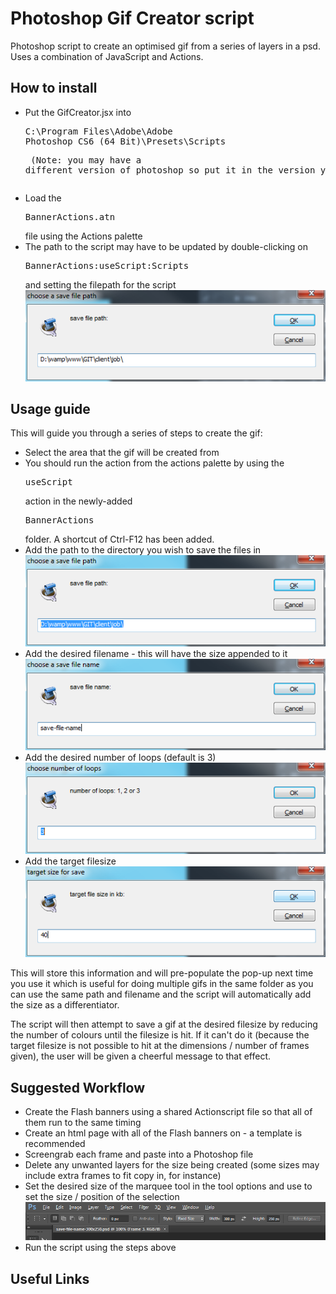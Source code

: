 Photoshop Gif Creator script
============================

Photoshop script to create an optimised gif from a series of layers in a psd. Uses a combination of JavaScript and Actions.

## How to install ##

* Put the GifCreator.jsx into <pre>C:\Program Files\Adobe\Adobe Photoshop CS6 (64 Bit)\Presets\Scripts<pre> (Note: you may have a different version of photoshop so put it in the version you use)
* Load the <pre>BannerActions.atn</pre> file using the Actions palette
* The path to the script may have to be updated by double-clicking on <pre>BannerActions:useScript:Scripts</pre> and setting the filepath for the script
![Update script path](/img/grab-5.png)

## Usage guide ##

This will guide you through a series of steps to create the gif:
* Select the area that the gif will be created from
* You should run the action from the actions palette by using the <pre>useScript</pre> action in the newly-added <pre>BannerActions</pre> folder. A shortcut of Ctrl-F12 has been added.
* Add the path to the directory you wish to save the files in
![Add filepath](/img/grab-0.png)
* Add the desired filename - this will have the size appended to it
![Add filename](/img/grab-1.png)
* Add the desired number of loops (default is 3)
![Add loops](/img/grab-2.png)
* Add the target filesize
![Add filesize](/img/grab-3.png)

This will store this information and will pre-populate the pop-up next time you use it which is useful for doing multiple gifs in the same folder as you can use the same path and filename and the script will automatically add the size as a differentiator. 

The script will then attempt to save a gif at the desired filesize by reducing the number of colours until the filesize is hit. If it can't do it (because the target filesize is not possible to hit at the dimensions / number of frames given), the user will be given a cheerful message to that effect.

## Suggested Workflow ##

* Create the Flash banners using a shared Actionscript file so that all of them run to the same timing
* Create an html page with all of the Flash banners on - a template is recommended
* Screengrab each frame and paste into a Photoshop file
* Delete any unwanted layers for the size being created (some sizes may include extra frames to fit copy in, for instance)
* Set the desired size of the marquee tool in the tool options and use to set the size / position of the selection
![Marquee Tool Options](/img/grab-4.png)
* Run the script using the steps above

## Useful Links ##
